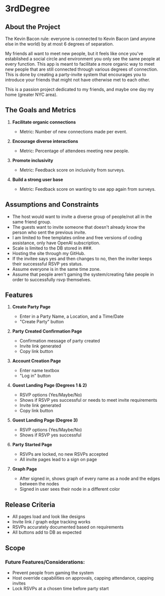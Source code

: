 # 3rdDegree

## About the Project 

The Kevin Bacon rule: everyone is connected to Kevin Bacon (and anyone else in the world) by at most 6 degrees of separation. 

My friends all want to meet new people, but it feels like once you've established a social circle and environment you only see the same people at every function. This app is meant to facilitate a more organic way to meet new people that are still connected through various degrees of connection. This is done by creating a party-invite system that encourages you to introduce your friends that might not have otherwise met to each other. 

This is a passion project dedicated to my friends, and maybe one day my home (greater NYC area). 

## The Goals and Metrics

1. **Facilitate organic connections**
   - Metric: Number of new connections made per event.

2. **Encourage diverse interactions**
   - Metric: Percentage of attendees meeting new people.

3. **Promote inclusivity**
   - Metric: Feedback score on inclusivity from surveys.

4. **Build a strong user base**
   - Metric: Feedback score on wanting to use app again from surveys. 

## Assumptions and Constraints

- The host would want to invite a diverse group of people/not all in the same friend group.
- The guests want to invite someone that doesn't already know the person who sent the previous invite.
- I am limited to free templates online and free versions of coding assistance, only have OpenAI subscription.
- Scale is limited to the DB stored in ###. 
- Hosting the site through my GitHub. 
- If the invitee says yes and then changes to no, then the inviter keeps their successsful RSVP yes status.
- Assume everyone is in the same time zone. 
- Assume that people aren't gaming the system/creating fake people in order to successfully rsvp themselves. 

## Features

1. **Create Party Page**
   - Enter in a Party Name, a Location, and a Time/Date
   - "Create Party" button

2. **Party Created Confirmation Page**
   - Confirmation message of party created 
   - Invite link generated
   - Copy link button 

3. **Account Creation Page**
   - Enter name textbox 
   - "Log in" button

3. **Guest Landing Page (Degrees 1 & 2)**
   - RSVP options (Yes/Maybe/No)
   - Shows if RSVP yes successful or needs to meet invite requirements
   - Invite link generated
   - Copy link button 

3. **Guest Landing Page (Degree 3)**
   - RSVP options (Yes/Maybe/No)
   - Shows if RSVP yes successful

4. **Party Started Page**
   - RSVPs are locked, no new RSVPs accepted
   - All invite pages lead to a sign on page

4. **Graph Page**
   - After signed in, shows graph of every name as a node and the edges between the nodes
   - Signed in user sees their node in a different color 

## Release Criteria

- All pages load and look like designs
- Invite link / graph edge tracking works 
- RSVPs accurately documented based on requirements
- All buttons add to DB as expected

## Scope

### Future Features/Considerations: 
- Prevent people from gaming the system
- Host override capabilities on approvals, capping attendance, capping invites
- Lock RSVPs at a chosen time before party start
